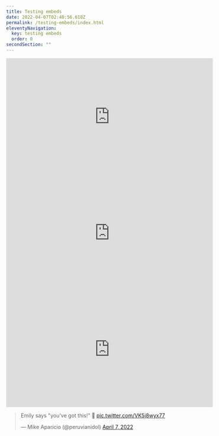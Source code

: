 ```yaml
---
title: Testing embeds
date: 2022-04-07T02:40:56.618Z
permalink: /testing-embeds/index.html
eleventyNavigation:
  key: testing embeds
  order: 0
secondSection: ""
---
```

<iframe width="560" height="315" src="https://www.youtube.com/embed/dQw4w9WgXcQ" title="YouTube video player" frameborder="0" allow="accelerometer; autoplay; clipboard-write; encrypted-media; gyroscope; picture-in-picture" allowfullscreen></iframe>



<iframe width="560" height="315" src="https://www.youtube.com/embed/HIcSWuKMwOw" title="YouTube video player" frameborder="0" allow="accelerometer; autoplay; clipboard-write; encrypted-media; gyroscope; picture-in-picture" allowfullscreen></iframe>



<iframe width="560" height="315" src="https://www.youtube.com/embed/iik25wqIuFo" title="YouTube video player" frameborder="0" allow="accelerometer; autoplay; clipboard-write; encrypted-media; gyroscope; picture-in-picture" allowfullscreen></iframe>

<blockquote class="twitter-tweet"><p lang="en" dir="ltr">Emily says &quot;you&#39;ve got this!&quot; 💜 <a href="https://t.co/VK5j8wyx77">pic.twitter.com/VK5j8wyx77</a></p>&mdash; Mike Aparicio (@peruvianidol) <a href="https://twitter.com/peruvianidol/status/1511894868716630021?ref_src=twsrc%5Etfw">April 7, 2022</a></blockquote> <script async src="https://platform.twitter.com/widgets.js" charset="utf-8"></script>